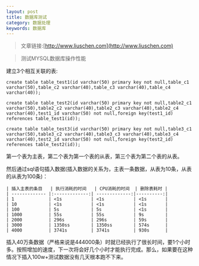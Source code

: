 ```yaml
---
layout: post
title: 数据库测试
category: 数据处理
keywords: 数据库
---
```


>文章链接:[http://www.liuschen.com](http://www.liuschen.com)

>测试MYSQL数据库操作性能

建立3个相互关联的表:


	create table table_test1(id varchar(50) primary key not null,table_c1 varchar(50),table_c2 varchar(40),table_c3 varchar(40),table_c4 varchar(40));

	create table table_test2(id varchar(50) primary key not null,table2_c1 varchar(50),table2_c2 varchar(40),table2_c3 varchar(40),table2_c4 varchar(40),test1_id varchar(50) not null,foreign key(test1_id) references table_test1(id));

	create table table_test3(id varchar(50) primary key not null,table3_c1 varchar(50),table3_c2 varchar(40),table3_c3 varchar(40),table3_c4 varchar(40),test2_id varchar(50) not null,foreign key(test2_id) references table_test2(id));

第一个表为主表，第二个表为第一个表的从表，第三个表为第二个表的从表。

然后通过sql语句插入数据(插入数据的关系为，主表一条数据，从表为10条，从表的从表为100条)：


	| 插入主表的条目 	| 执行消耗的时间 	| CPU消耗的时间  | 删除表耗时 |
	| ------------- |:-------------:| -------------:|----------:|
	| 1      		| <1s 			| <1s 			| <1s 		|
	| 10      		| <1s      		| <1s			| <1s		|
	| 100 			| 5s      		| 5s 			| <1s		|
	| 1000 			| 55s      		| 55s 			| 9s		|
	| 2000 			| 296s      	| 296s 			| 59s		|
	| 3000 			| 1350ss      	| 1350ss 		| 574s		|
	| 4000 			| 3741s      	| 3741s 		| 930s		|

插入40万条数据（严格来说是444000条）时就已经执行了很长时间，要1个小时多。按照增加的速度，下一次将会好几个小时才能执行完成。那么，如果要在这种情况下插入100w+测试数据没有几天根本跑不下来。